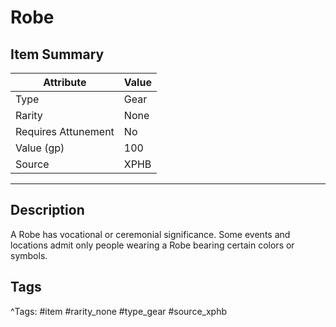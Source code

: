 # Robe

## Item Summary

| Attribute            | Value                        |
|----------------------|------------------------------|
| Type                 | Gear |
| Rarity               | None             |
| Requires Attunement  | No                |
| Value (gp)           | 100    |
| Source               | XPHB |

---

## Description

A Robe has vocational or ceremonial significance. Some events and locations admit only people wearing a Robe bearing certain colors or symbols.

## Tags

^Tags: #item #rarity_none #type_gear #source_xphb